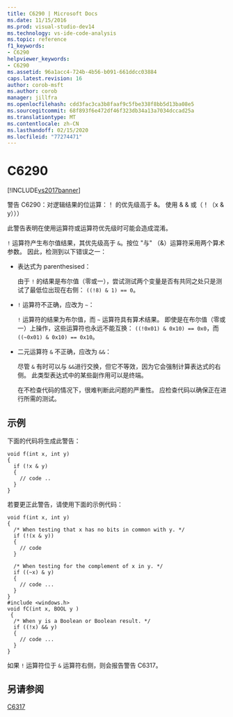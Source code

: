 ```yaml
---
title: C6290 | Microsoft Docs
ms.date: 11/15/2016
ms.prod: visual-studio-dev14
ms.technology: vs-ide-code-analysis
ms.topic: reference
f1_keywords:
- C6290
helpviewer_keywords:
- C6290
ms.assetid: 96a1acc4-724b-4b56-b091-661ddcc03884
caps.latest.revision: 16
author: corob-msft
ms.author: corob
manager: jillfra
ms.openlocfilehash: cdd3fac3ca3b8faaf9c5fbe338f8bb5d13ba08e5
ms.sourcegitcommit: 68f893f6e472df46f323db34a13a7034dccad25a
ms.translationtype: MT
ms.contentlocale: zh-CN
ms.lasthandoff: 02/15/2020
ms.locfileid: "77274471"
---
```

# <a name="c6290"></a>C6290
[!INCLUDE[vs2017banner](../includes/vs2017banner.md)]

警告 C6290：对逻辑结果的位运算：！ 的优先级高于 &。 使用 & & 或（！（x & y）））  
  
 此警告表明在使用运算符或运算符优先级时可能会造成混淆。  
  
 `!` 运算符产生布尔值结果，其优先级高于 `&`。按位 "与" （&）运算符采用两个算术参数。 因此，检测到以下错误之一：  
  
- 表达式为 parenthesised：  
  
   由于 `!` 的结果是布尔值（零或一），尝试测试两个变量是否有共同之处只是测试了最低位出现在右侧： `((!8) & 1) == 0`。  
  
- `!` 运算符不正确，应改为 `~`：  
  
   `!` 运算符的结果为布尔值，而 `~` 运算符具有算术结果。 即使是在布尔值（零或一）上操作，这些运算符也永远不能互换： `((!0x01) & 0x10) == 0x0`，而 `((~0x01) & 0x10) == 0x10`。  
  
- 二元运算符 `&` 不正确，应改为 `&&`：  
  
   尽管 `&` 有时可以与 `&&`进行交换，但它不等效，因为它会强制计算表达式的右侧。 此类型表达式中的某些副作用可以是终端。  
  
  在不检查代码的情况下，很难判断此问题的严重性。 应检查代码以确保正在进行所需的测试。  
  
## <a name="example"></a>示例  
 下面的代码将生成此警告：  
  
```  
void f(int x, int y)  
{  
  if (!x & y)  
  {  
    // code ..  
  }  
}  
```  
  
 若要更正此警告，请使用下面的示例代码：  
  
```  
void f(int x, int y)  
{  
  /* When testing that x has no bits in common with y. */  
  if (!(x & y))  
  {  
    // code   
  }  
  
  /* When testing for the complement of x in y. */  
  if ((~x) & y)  
  {  
    // code ...  
  }  
}  
#include <windows.h>  
void fC(int x, BOOL y )  
 {  
  /* When y is a Boolean or Boolean result. */  
  if ((!x) && y)  
  {  
    // code ...  
  }  
}  
```  
  
 如果 `!` 运算符位于 `&` 运算符右侧，则会报告警告 C6317。  
  
## <a name="see-also"></a>另请参阅  
 [C6317](../code-quality/c6317.md)

